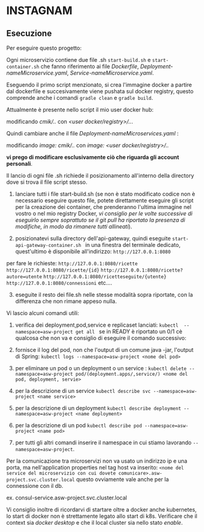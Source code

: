 # INSTAGNAM 



## Esecuzione 

Per eseguire questo progetto: 

Ogni microservizio contiene due file .sh `start-build.sh` e   `start-container.sh` che fanno riferimento ai file *Dockerfile*,  *Deployment-nameMicroservice.yaml*, *Service-nameMicroservice.yaml*.

Eseguendo il primo script menzionato, si crea l'immagine docker a partire dal dockerfile e succesivamente viene pushata sul docker registry, questo comprende anche i comandi `gradle clean` e `gradle build`.

Attualmente è presente nello script il mio user docker hub:

modificando  *cmik/..* con *<user docker/registry>/..*. 

Quindi cambiare anche il file  *Deployment-nameMicroservices.yaml* :

modificando  *image: cmik/..* con *image: <user docker/registry>/..*

**vi prego di modificare esclusivamente ciò che riguarda gli account personali**.

Il lancio di ogni file .sh richiede il posizionamento all'interno della directory dove si trova il file script stesso.

1. lanciare tutti i file start-build.sh (se non è stato modificato codice non è necessario eseguire questo file, potete direttamente eseguire gli script per la creazione dei container, che prenderanno l'ultima immagine nel vostro o nel mio registry Docker, *vi consiglio per le volte successive di eseguirlo sempre soprattuto se il git pull ha riportato la presenza di modifiche, in modo da rimanere tutti allineati*).

2. posizionatevi sulla directory dell'api-gateway, quindi eseguite `start-api-gateway-container.sh ` in una finestra del terminale dedicato, quest'ultimo è disponibile all'indirizzo: `http://127.0.0.1:8080`

 per fare le richieste:
   `http://127.0.0.1:8080/ricette`
   `http://127.0.0.1:8080/ricette/{id}`
   `http://127.0.0.1:8080/ricette?autore=utente`
   `http://127.0.0.1:8080/ricetteseguite/{utente}`
   `http://127.0.0.1:8080/connessioni`
    etc....

3. eseguite il resto dei file.sh nelle stesse modalità sopra riportate, con la differenza che non rimane appeso nulla.

Vi lascio alcuni comandi utili:

1.  verifica dei deployment,pod,service e replicaset lanciati: `kubectl  --namespace=asw-project get all `  se  in READY è riportato un 0/1 cè qualcosa che non  va e consiglio di eseguire il comando successivo:

2.  fornisce il log del pod, non che l'output di un comune java -jar, l'output di Spring: `kubectl logs --namespace=asw-project <nome del pod> ` 

3. per eliminare un pod o un deployment o un service : `kubectl delete --namespace=asw-project pod/(deployment.apps/,service/) <nome del pod, deployment, servie> `
  
4. per la descrizione di un service   `kubectl describe svc --namespace=asw-project <name service> `
  
5. per la descrizione di un deployment   `kubectl describe deployment --namespace=asw-project <name deployment> ` 
 
6. per la descrizione di un pod   `kubectl describe pod --namespace=asw-project <name pod> `

7. per tutti gli altri comandi inserire il namespace in cui stiamo lavorando ` --namespace=asw-project `.

Per la comunicazione tra microservizi non va usato un indirizzo ip e una porta, ma nell'application properties nel tag host va inserito: `<nome del service del microservizio con cui dovete comunicare>.asw-project.svc.cluster.local` questo ovviamente vale anche per la connessione con il db.
  
ex. consul-service.asw-project.svc.cluster.local

Vi consiglio inoltre di ricordarvi di startare oltre a docker anche kubernetes, lo start di docker non è strettamente legato allo start di k8s. 
Verificare che il context sia *docker desktop* e che il local cluster sia nello stato *enable*.




